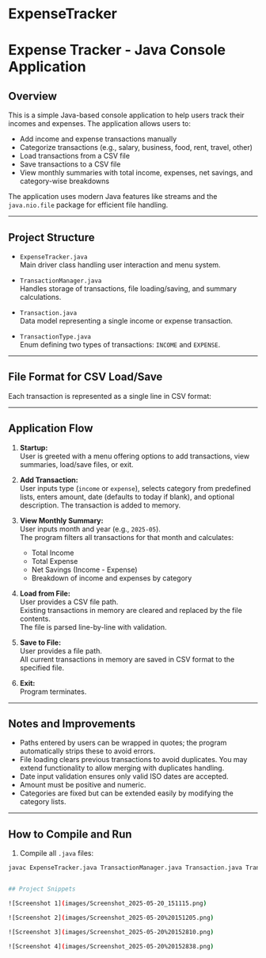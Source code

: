 # ExpenseTracker

# Expense Tracker - Java Console Application

## Overview

This is a simple Java-based console application to help users track their incomes and expenses. The application allows users to:

- Add income and expense transactions manually
- Categorize transactions (e.g., salary, business, food, rent, travel, other)
- Load transactions from a CSV file
- Save transactions to a CSV file
- View monthly summaries with total income, expenses, net savings, and category-wise breakdowns

The application uses modern Java features like streams and the `java.nio.file` package for efficient file handling.

---

## Project Structure

- `ExpenseTracker.java`  
  Main driver class handling user interaction and menu system.

- `TransactionManager.java`  
  Handles storage of transactions, file loading/saving, and summary calculations.

- `Transaction.java`  
  Data model representing a single income or expense transaction.

- `TransactionType.java`  
  Enum defining two types of transactions: `INCOME` and `EXPENSE`.

---

## File Format for CSV Load/Save

Each transaction is represented as a single line in CSV format:




---

## Application Flow

1. **Startup:**  
   User is greeted with a menu offering options to add transactions, view summaries, load/save files, or exit.

2. **Add Transaction:**  
   User inputs type (`income` or `expense`), selects category from predefined lists, enters amount, date (defaults to today if blank), and optional description. The transaction is added to memory.

3. **View Monthly Summary:**  
   User inputs month and year (e.g., `2025-05`).  
   The program filters all transactions for that month and calculates:  
   - Total Income  
   - Total Expense  
   - Net Savings (Income - Expense)  
   - Breakdown of income and expenses by category

4. **Load from File:**  
   User provides a CSV file path.  
   Existing transactions in memory are cleared and replaced by the file contents.  
   The file is parsed line-by-line with validation.

5. **Save to File:**  
   User provides a file path.  
   All current transactions in memory are saved in CSV format to the specified file.

6. **Exit:**  
   Program terminates.

---

## Notes and Improvements

- Paths entered by users can be wrapped in quotes; the program automatically strips these to avoid errors.
- File loading clears previous transactions to avoid duplicates. You may extend functionality to allow merging with duplicates handling.
- Date input validation ensures only valid ISO dates are accepted.
- Amount must be positive and numeric.
- Categories are fixed but can be extended easily by modifying the category lists.

---

## How to Compile and Run

1. Compile all `.java` files:

```bash
javac ExpenseTracker.java TransactionManager.java Transaction.java TransactionType.java


## Project Snippets

![Screenshot 1](images/Screenshot_2025-05-20_151115.png)

![Screenshot 2](images/Screenshot_2025-05-20%20151205.png)

![Screenshot 3](images/Screenshot_2025-05-20%20152810.png)

![Screenshot 4](images/Screenshot_2025-05-20%20152838.png)




